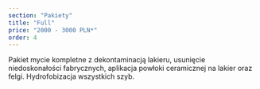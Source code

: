 ```yaml
---
section: "Pakiety"
title: "Full"
price: "2000 - 3000 PLN*"
order: 4
---
```


Pakiet mycie kompletne z dekontaminacją lakieru, usunięcie niedoskonałości fabrycznych, aplikacja powłoki ceramicznej na lakier oraz felgi. Hydrofobizacja wszystkich szyb.